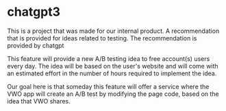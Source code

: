 # chatgpt3
This is a project that was made for our internal product. A recommendation that is provided for ideas related to testing. The recommendation is provided by chatgpt

This feature will provide a new A/B testing idea to free account(s) users every day. The idea will be based on the user's website and will come with an estimated effort in the number of hours required to implement the idea. 

Our goal here is that someday this feature will offer a service where the VWO app will create an A/B test by modifying the page code, based on the idea that VWO shares.
